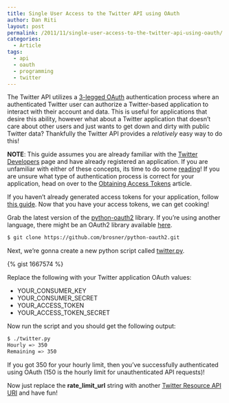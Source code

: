 ```yaml
---
title: Single User Access to the Twitter API using OAuth
author: Dan Riti
layout: post
permalink: /2011/11/single-user-access-to-the-twitter-api-using-oauth/
categories:
  - Article
tags:
  - api
  - oauth
  - programming
  - twitter
---
```

The Twitter API utilizes a [3-legged OAuth][1] authentication process where an authenticated Twitter user can authorize a Twitter-based application to interact with their account and data. This is useful for applications that desire this ability, however what about a Twitter application that doesn&#8217;t care about other users and just wants to get down and dirty with public Twitter data? Thankfully the Twitter API provides a *relatively* easy way to do this!

**NOTE**: This guide assumes you are already familiar with the <a title="Twitter Developers" href="https://dev.twitter.com/" target="_blank">Twitter Developers</a> page and have already registered an application. If you are unfamiliar with either of these concepts, its time to do some <a title="Twitter Developer Documentation" href="https://dev.twitter.com/docs" target="_blank">reading</a>! If you are unsure what type of authentication process is correct for your application, head on over to the <a title="Obtaining Access Tokens" href="https://dev.twitter.com/docs/auth/obtaining-access-tokens" target="_blank">Obtaining Access Tokens</a> article.

If you haven&#8217;t already generated access tokens for your application, follow <a href="https://dev.twitter.com/docs/auth/tokens-devtwittercom" target="_blank">this guide</a>. Now that you have your access tokens, we can get cooking!

Grab the latest version of the <a title="python-oauth2" href="https://github.com/brosner/python-oauth2" target="_blank">python-oauth2</a> library. If you&#8217;re using another language, there might be an OAuth2 library available <a href="https://dev.twitter.com/docs/auth/oauth/single-user-with-examples" target="_blank">here</a>.

```bash
$ git clone https://github.com/brosner/python-oauth2.git
```

Next, we&#8217;re gonna create a new python script called <a href="https://gist.github.com/1667574" target="_blank">twitter.py</a>.

{% gist 1667574 %}

Replace the following with your Twitter application OAuth values:

-  YOUR\_CONSUMER\_KEY
-  YOUR\_CONSUMER\_SECRET
-  YOUR\_ACCESS\_TOKEN
-  YOUR\_ACCESS\_TOKEN_SECRET

Now run the script and you should get the following output:

```bash
$ ./twitter.py
Hourly => 350
Remaining => 350
```

If you got 350 for your hourly limit, then you&#8217;ve successfully authenticated using OAuth (150 is the hourly limit for unauthenticated API requests)!

Now just replace the **rate\_limit\_url** string with another <a href="https://dev.twitter.com/docs/api" target="_blank">Twitter Resource API URI</a> and have fun!

 [1]: https://dev.twitter.com/docs/auth/3-legged-authorization "3-legged OAuth"
